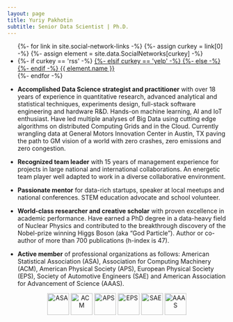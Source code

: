 ```yaml
---
layout: page
title: Yuriy Pakhotin
subtitle: Senior Data Scientist | Ph.D.
---
```


<div class="row">
<div class="col-lg-8 col-lg-offset-2 col-md-10 col-md-offset-1">
<ul class="list-inline text-center footer-links">
  {%- for link in site.social-network-links -%}
    {%- assign curkey = link[0] -%}
    {%- assign element = site.data.SocialNetworks[curkey] -%}
    <li>
    {%- if curkey == 'rss' -%}
      <a href="{{ '/feed.xml' | prepend: site.baseurl }}" title="{{ element.name }}">
    {%- elsif curkey == 'yelp' -%}
      <a href="https://{{ site.social-network-links[curkey] }}.yelp.com" title="{{ element.name }}">
    {%- else -%}
      <a href="{{element.baseURL}}{{ site.social-network-links[curkey] }}" title="{{ element.name }}">
    {%- endif -%}
        <span class="fa-stack fa-lg" aria-hidden="true">
          <i class="fa fa-circle fa-stack-2x"></i>
          <i class="fa {{ element.icon }} fa-stack-1x fa-inverse"></i>
        </span>
        <span class="sr-only">{{ element.name }}</span>
      </a>
    </li>
  {%- endfor -%}
</ul>
</div>
</div>

* **Accomplished Data Science strategist and practitioner** with over 18 years of experience in quantitative research, advanced analytical and statistical techniques, experiments design, full-stack software engineering and hardware R&D. Hands-on machine learning, AI and IoT enthusiast. Have led multiple analyses of Big Data using cutting edge algorithms on distributed Computing Grids and in the Cloud. Currently wrangling data at General Motors Innovation Center in Austin, TX paving the path to GM vision of a world with zero crashes, zero emissions and zero congestion.

* **Recognized team leader** with 15 years of management experience for projects in large national and international collaborations. An energetic team player well adapted to work in a diverse collaborative environment.

* **Passionate mentor** for data-rich startups, speaker at local meetups and national conferences. STEM education advocate and school volunteer.

* **World-class researcher and creative scholar** with proven excellence in academic performance. Have earned a PhD degree in a data-heavy field of Nuclear Physics and contributed to the breakthrough discovery of the Nobel-prize winning Higgs Boson (aka “God Particle”). Author or co-author of more than 700 publications (h-index is 47).

* **Active member** of professional organizations as follows: American Statistical Association (ASA), Association for Computing Machinery (ACM), American Physical Society (APS), European Physical Society (EPS), Society of Automotive Engineers (SAE) and American Association for Advancement of Science (AAAS).

<p align="center">
<a href="http://www.amstat.org"><img src="https://pakhot.in/img/Logo_ASA_512x512.png" alt="ASA" width="50"/></a>&nbsp;<a href="https://www.acm.org"><img src="https://pakhot.in/img/Logo_ACM_512x512.png" alt="ACM" width="50"/></a>&nbsp;<a href="https://www.aps.org"><img src="https://pakhot.in/img/Logo_APS_512x512.png" alt="APS" width="50"/></a>&nbsp;<a href="https://www.eps.org"><img src="https://pakhot.in/img/Logo_EPS_512x512.png" alt="EPS" width="50"/></a>&nbsp;<a href="https://www.sae.org"><img src="https://pakhot.in/img/Logo_SAE_512x512.png" alt="SAE" width="50"/></a>&nbsp;<a href="https://www.aaas.org"><img src="https://pakhot.in/img/Logo_AAAS_512x512.png" alt="AAAS" width="50"/></a>
</p>
